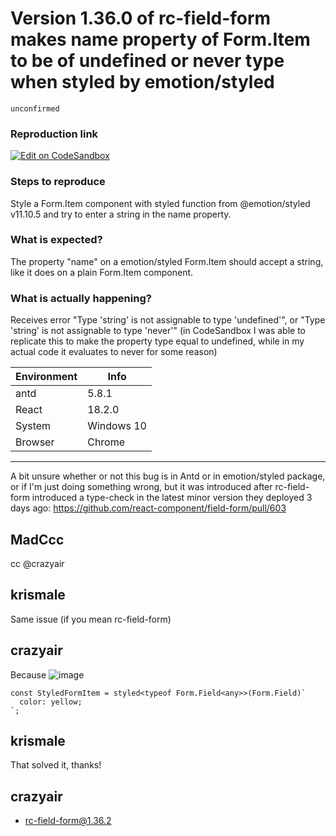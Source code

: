 # Version 1.36.0 of rc-field-form makes name property of Form.Item to be of undefined or never type when styled by emotion/styled

`unconfirmed`

### Reproduction link

[![Edit on CodeSandbox](https://codesandbox.io/static/img/play-codesandbox.svg)](https://codesandbox.io/s/practical-carlos-fq3z6c?file=/src/App.tsx)

### Steps to reproduce

Style a Form.Item component with styled function from @emotion/styled v11.10.5 and try to enter a string in the name property.

### What is expected?

The property "name" on a emotion/styled Form.Item should accept a string, like it does on a plain Form.Item component.

### What is actually happening?

Receives error "Type 'string' is not assignable to type 'undefined'", or "Type 'string' is not assignable to type 'never'" (in CodeSandbox I was able to replicate this to make the property type equal to undefined, while in my actual code it evaluates to never for some reason)

| Environment | Info       |
| ----------- | ---------- |
| antd        | 5.8.1      |
| React       | 18.2.0     |
| System      | Windows 10 |
| Browser     | Chrome     |

---

A bit unsure whether or not this bug is in Antd or in emotion/styled package, or if I'm just doing something wrong, but it was introduced after rc-field-form introduced a type-check in the latest minor version they deployed 3 days ago: https://github.com/react-component/field-form/pull/603

<!-- generated by ant-design-issue-helper. DO NOT REMOVE -->

## MadCcc

cc @crazyair

## krismale

Same issue (if you mean rc-field-form)

## crazyair

Because
![image](https://github.com/ant-design/ant-design/assets/7971419/7736e15e-d08d-4a16-a435-efcfdf4b9d2e)

```
const StyledFormItem = styled<typeof Form.Field<any>>(Form.Field)`
  color: yellow;
`;
```

## krismale

That solved it, thanks!

## crazyair

- rc-field-form@1.36.2
